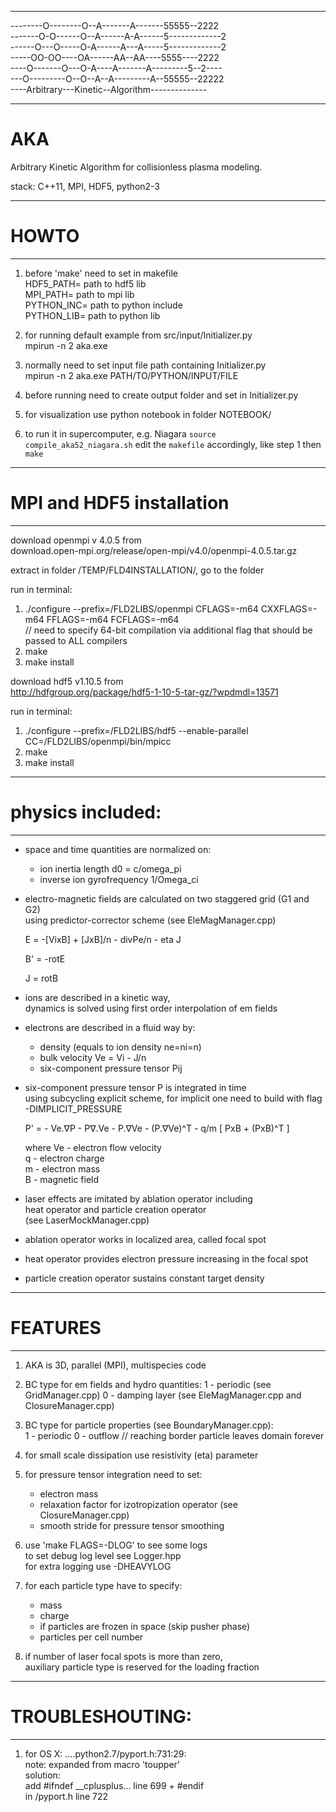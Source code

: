 
________________________________________________
--------O--------O--A-------A-------55555--2222    
-------O-O------O--A------A-A------5-------------2  
------O---O-----O-A------A---A-----5-------------2  
-----OO-OO----OA------AA--AA----5555----2222    
----O-------O---O-A----A-------A---------5--2----    
---O---------O--O--A--A---------A--55555--22222  
----Arbitrary---Kinetic--Algorithm--------------
________________________________________________

# AKA
 Arbitrary Kinetic Algorithm 
 for collisionless plasma modeling.

 stack: C++11, MPI, HDF5, python2-3

_______________________
#       HOWTO
_______________________
1. before 'make' need to set in makefile    
    HDF5_PATH= path to hdf5 lib    
    MPI_PATH= path to mpi lib     
    PYTHON_INC= path to python include   
    PYTHON_LIB= path to python lib   

2. for running default example from src/input/Initializer.py    
    mpirun -n 2 aka.exe   

3. normally need to set input file path containing Initializer.py     
    mpirun -n 2 aka.exe PATH/TO/PYTHON/INPUT/FILE   

4. before running need to create output folder and set in Initializer.py    

5. for visualization use python notebook in folder NOTEBOOK/    

6. to run it in supercomputer, e.g. Niagara
    `source compile_aka52_niagara.sh`
    edit the `makefile` accordingly, like step 1
    then `make`

___________________________________
#     MPI and HDF5 installation
___________________________________

download openmpi v 4.0.5 from    
download.open-mpi.org/release/open-mpi/v4.0/openmpi-4.0.5.tar.gz   

extract in folder /TEMP/FLD4INSTALLATION/, go to the folder   

run in terminal:    
1. ./configure --prefix=/FLD2LIBS/openmpi CFLAGS=-m64 CXXFLAGS=-m64 FFLAGS=-m64 FCFLAGS=-m64   
// need to specify 64-bit compilation via additional flag that should be passed to ALL compilers   
2. make   
3. make install   

download hdf5 v1.10.5 from    
http://hdfgroup.org/package/hdf5-1-10-5-tar-gz/?wpdmdl=13571    

run in terminal:   
1. ./configure --prefix=/FLD2LIBS/hdf5 --enable-parallel CC=/FLD2LIBS/openmpi/bin/mpicc   
2. make   
3. make install   

_______________________
# physics included:
_______________________   
* space and time quantities are normalized on:  
  - ion inertia length d0 = c/omega_pi  
  - inverse ion gyrofrequency 1/Omega_ci  

* electro-magnetic fields are calculated on two staggered grid (G1 and G2)  
  using predictor-corrector scheme (see EleMagManager.cpp)  

  E = -[VixB] + [JxB]/n - divPe/n - eta J   

  B' = -rotE  

  J = rotB  

* ions are described in a kinetic way,   
  dynamics is solved using first order interpolation of em fields  

* electrons are described in a fluid way by:   
  - density (equals to ion density ne=ni=n)   
  - bulk velocity Ve = Vi - J/n  
  - six-component pressure tensor Pij  

* six-component pressure tensor P is integrated in time   
  using subcycling explicit scheme, 
  for implicit one need to build with flag -DIMPLICIT_PRESSURE

  P' = - Ve.∇P - P∇.Ve - P.∇Ve - (P.∇Ve)^T - q/m [ PxB + (PxB)^T ]   

  where Ve - electron flow velocity  
        q - electron charge    
        m - electron mass   
        B - magnetic field   
 
* laser effects are imitated by ablation operator including  
  heat operator and particle creation operator   
  (see LaserMockManager.cpp)  

* ablation operator works in localized area, called focal spot  

* heat operator provides electron pressure increasing in the focal spot  

* particle creation operator sustains constant target density   



_______________________
#     FEATURES
_______________________
1. AKA is 3D, parallel (MPI), multispecies code 

2. BC type for em fields and hydro quantities: 
   1 - periodic (see GridManager.cpp)
   0 - damping layer (see EleMagManager.cpp and ClosureManager.cpp)

3. BC type for particle properties (see BoundaryManager.cpp):  
   1 - periodic 
   0 - outflow // reaching border particle leaves domain forever

4. for small scale dissipation use resistivity (eta) parameter

5. for pressure tensor integration need to set:   
   * electron mass   
   * relaxation factor for izotropization operator (see ClosureManager.cpp)     
   * smooth stride for pressure tensor smoothing    

6. use 'make FLAGS=-DLOG' to  see some logs    
   to set debug log level see Logger.hpp   
   for extra logging use -DHEAVYLOG    

7. for each particle type have to specify:   
   * mass   
   * charge   
   * if particles are frozen in space (skip pusher phase)  
   * particles per cell number   

8. if number of laser focal spots is more than zero,      
   auxiliary particle type is reserved for the loading fraction 

_______________________
#   TROUBLESHOUTING:
_______________________
1.  for OS X: ....python2.7/pyport.h:731:29:   
    note: expanded from macro 'toupper'    
    solution:     
    add #ifndef __cplusplus... line 699 + #endif    
    in /pyport.h line 722    


